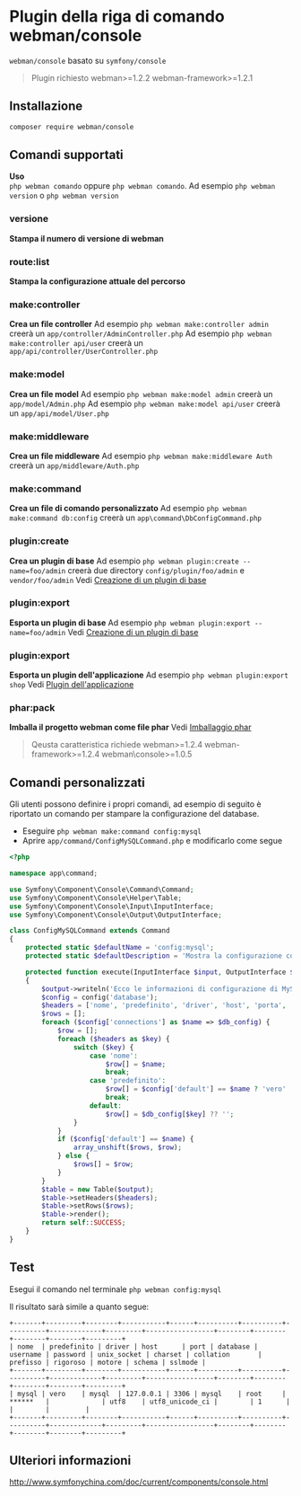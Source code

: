 # Plugin della riga di comando webman/console

`webman/console` basato su `symfony/console`

>Plugin richiesto webman>=1.2.2 webman-framework>=1.2.1

## Installazione

```sh
composer require webman/console
```

## Comandi supportati
**Uso**  
`php webman comando` oppure `php webman comando`.
Ad esempio `php webman version` o `php webman version`

### versione
**Stampa il numero di versione di webman**

### route:list
**Stampa la configurazione attuale del percorso**

### make:controller
**Crea un file controller**
Ad esempio `php webman make:controller admin` creerà un `app/controller/AdminController.php`
Ad esempio `php webman make:controller api/user` creerà un `app/api/controller/UserController.php`

### make:model
**Crea un file model**
Ad esempio `php webman make:model admin` creerà un `app/model/Admin.php`
Ad esempio `php webman make:model api/user` creerà un `app/api/model/User.php`

### make:middleware
**Crea un file middleware**
Ad esempio `php webman make:middleware Auth` creerà un `app/middleware/Auth.php`

### make:command
**Crea un file di comando personalizzato**
Ad esempio `php webman make:command db:config` creerà un `app\command\DbConfigCommand.php`

### plugin:create
**Crea un plugin di base**
Ad esempio `php webman plugin:create --name=foo/admin` creerà due directory `config/plugin/foo/admin` e `vendor/foo/admin`
Vedi [Creazione di un plugin di base](/doc/webman/plugin/create.html)

### plugin:export
**Esporta un plugin di base**
Ad esempio `php webman plugin:export --name=foo/admin` 
Vedi [Creazione di un plugin di base](/doc/webman/plugin/create.html)

### plugin:export
**Esporta un plugin dell'applicazione**
Ad esempio `php webman plugin:export shop`
Vedi [Plugin dell'applicazione](/doc/webman/plugin/app.html)

### phar:pack
**Imballa il progetto webman come file phar**
Vedi [Imballaggio phar](/doc/webman/others/phar.html)
> Qeusta caratteristica richiede webman>=1.2.4 webman-framework>=1.2.4 webman\console>=1.0.5

## Comandi personalizzati
Gli utenti possono definire i propri comandi, ad esempio di seguito è riportato un comando per stampare la configurazione del database.

* Eseguire `php webman make:command config:mysql`
* Aprire `app/command/ConfigMySQLCommand.php` e modificarlo come segue

```php
<?php

namespace app\command;

use Symfony\Component\Console\Command\Command;
use Symfony\Component\Console\Helper\Table;
use Symfony\Component\Console\Input\InputInterface;
use Symfony\Component\Console\Output\OutputInterface;

class ConfigMySQLCommand extends Command
{
    protected static $defaultName = 'config:mysql';
    protected static $defaultDescription = 'Mostra la configurazione corrente del server MySQL';

    protected function execute(InputInterface $input, OutputInterface $output)
    {
        $output->writeln('Ecco le informazioni di configurazione di MySQL:');
        $config = config('database');
        $headers = ['nome', 'predefinito', 'driver', 'host', 'porta', 'database', 'username', 'password', 'unix_socket', 'charset', 'collation', 'prefisso', 'rigoroso', 'motore', 'schema', 'sslmode'];
        $rows = [];
        foreach ($config['connections'] as $name => $db_config) {
            $row = [];
            foreach ($headers as $key) {
                switch ($key) {
                    case 'nome':
                        $row[] = $name;
                        break;
                    case 'predefinito':
                        $row[] = $config['default'] == $name ? 'vero' : 'falso';
                        break;
                    default:
                        $row[] = $db_config[$key] ?? '';
                }
            }
            if ($config['default'] == $name) {
                array_unshift($rows, $row);
            } else {
                $rows[] = $row;
            }
        }
        $table = new Table($output);
        $table->setHeaders($headers);
        $table->setRows($rows);
        $table->render();
        return self::SUCCESS;
    }
}
```

## Test

Esegui il comando nel terminale `php webman config:mysql`

Il risultato sarà simile a quanto segue:
```
+-------+---------+--------+-----------+------+----------+----------+----------+-------------+---------+-----------------+--------+--------+--------+--------+---------+
| nome  | predefinito | driver | host      | port | database | username | password | unix_socket | charset | collation       | prefisso | rigoroso | motore | schema | sslmode |
+-------+---------+--------+-----------+------+----------+----------+----------+-------------+---------+-----------------+--------+--------+--------+--------+---------+
| mysql | vero    | mysql  | 127.0.0.1 | 3306 | mysql    | root     | ******   |             | utf8    | utf8_unicode_ci |        | 1      |        |        |         |
+-------+---------+--------+-----------+------+----------+----------+----------+-------------+---------+-----------------+--------+--------+--------+--------+---------+
```

## Ulteriori informazioni
http://www.symfonychina.com/doc/current/components/console.html
